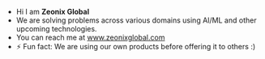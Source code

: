 -    Hi I am **Zeonix Global**
-    We are solving problems across various domains using AI/ML and other upcoming technologies.
-    You can reach me at www.zeonixglobal.com
-    ⚡ Fun fact: We are using our own products before offering it to others :)
